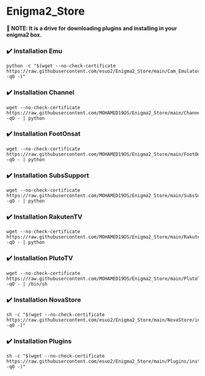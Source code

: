 # Enigma2_Store

**📣 NOTE: It is a drive for downloading plugins and installing in your enigma2 box.**

### ✔️ Installation Emu

```fish
python -c "$(wget --no-check-certificate https://raw.githubusercontent.com/esuo2/Enigma2_Store/main/Cam_Emulator/installer.py -qO -)"
```

### ✔️ Installation Channel

```fish
wget --no-check-certificate https://raw.githubusercontent.com/MOHAMED19OS/Enigma2_Store/main/Channel/installer.py -qO - | python
```

### ✔️ Installation FootOnsat

```fish
wget --no-check-certificate https://raw.githubusercontent.com/MOHAMED19OS/Enigma2_Store/main/FootOnsat/installer.py -qO - | python
```

### ✔️ Installation SubsSupport

```fish
wget --no-check-certificate https://raw.githubusercontent.com/MOHAMED19OS/Enigma2_Store/main/SubsSupport/installer.py -qO - | python
```

### ✔️ Installation RakutenTV

```fish
wget --no-check-certificate https://raw.githubusercontent.com/MOHAMED19OS/Enigma2_Store/main/RakutenTV/installer.py -qO - | python
```

### ✔️ Installation PlutoTV

```fish
wget --no-check-certificate https://raw.githubusercontent.com/MOHAMED19OS/Enigma2_Store/main/PlutoTV/installer.sh -qO - | /bin/sh
```

### ✔️ Installation NovaStore

```fish
sh -c "$(wget --no-check-certificate https://raw.githubusercontent.com/esuo2/Enigma2_Store/main/NovaStore/installer.sh -qO -)"
```
### ✔️ Installation Plugins

```fish
sh -c "$(wget --no-check-certificate https://raw.githubusercontent.com/esuo2/Enigma2_Store/main/Plugins/installer.sh -qO -)"
```
